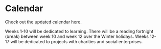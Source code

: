 # Calendar

Check out the updated calendar [here](https://calendar.google.com/calendar/embed?src=h7329vu9qpi64cli2sdk53l9ec@group.calendar.google.com&ctz=Europe/London).

Weeks 1-10 will be dedicated to learning. There will be a reading fortnight (break) between week 10 and week 12 over the Winter holidays. Weeks 12-17 will be dedicated to projects with charities and social enterprises.